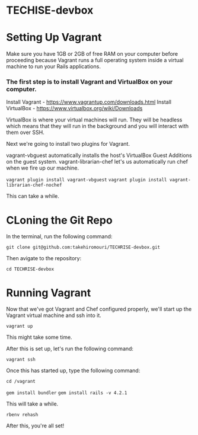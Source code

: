 # TECHISE-devbox

# Setting Up Vagrant
Make sure you have 1GB or 2GB of free RAM on your computer before proceeding because Vagrant runs a full operating system inside a virtual machine to run your Rails applications.

### The first step is to install Vagrant and VirtualBox on your computer.

Install Vagrant - https://www.vagrantup.com/downloads.html
Install VirtualBox - https://www.virtualbox.org/wiki/Downloads

VirtualBox is where your virtual machines will run. They will be headless which means that they will run in the background and you will interact with them over SSH.

Next we're going to install two plugins for Vagrant.

vagrant-vbguest automatically installs the host's VirtualBox Guest Additions on the guest system.
vagrant-librarian-chef let's us automatically run chef when we fire up our machine.

`vagrant plugin install vagrant-vbguest`
`vagrant plugin install vagrant-librarian-chef-nochef`

This can take a while.

# CLoning the Git Repo

In the terminal, run the following command:

`git clone git@github.com:takehiromouri/TECHRISE-devbox.git`

Then avigate to the repository:

`cd TECHRISE-devbox`


# Running Vagrant
Now that we've got Vagrant and Chef configured properly, we'll start up the Vagrant virtual machine and ssh into it.

`vagrant up`

This might take some time.

After this is set up, let's run the following command:

`vagrant ssh`

Once this has started up, type the following command:

`cd /vagrant`

`gem install bundler`
`gem install rails -v 4.2.1`

This will take a while.

`rbenv rehash`

After this, you're all set!

